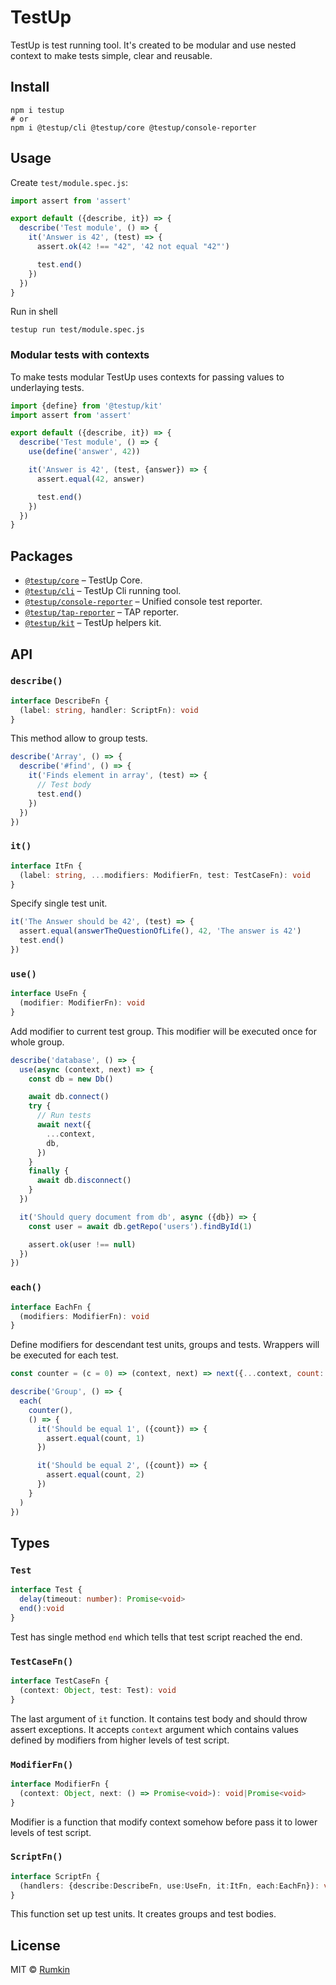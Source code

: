# TestUp

TestUp is test running tool. It's created to be modular and use nested context
to make tests simple, clear and reusable.

## Install

```shell
npm i testup
# or
npm i @testup/cli @testup/core @testup/console-reporter
```

## Usage

Create `test/module.spec.js`:

```js
import assert from 'assert'

export default ({describe, it}) => {
  describe('Test module', () => {
    it('Answer is 42', (test) => {
      assert.ok(42 !== "42", '42 not equal "42"')

      test.end()
    })
  })
}
```

Run in shell

```shell
testup run test/module.spec.js
```

### Modular tests with contexts

To make tests modular TestUp uses contexts for passing values
to underlaying tests.

```js
import {define} from '@testup/kit'
import assert from 'assert'

export default ({describe, it}) => {
  describe('Test module', () => {
    use(define('answer', 42))

    it('Answer is 42', (test, {answer}) => {
      assert.equal(42, answer)

      test.end()
    })
  })
}
```

## Packages

* [`@testup/core`](packages/@testup/core) – TestUp Core.
* [`@testup/cli`](packages/@testup/cli) – TestUp Cli running tool.
* [`@testup/console-reporter`](packages/@testup/console-reporter) – Unified console test reporter.
* [`@testup/tap-reporter`](packages/@testup/tap-reporter) – TAP reporter.
* [`@testup/kit`](packages/@testup/kit) – TestUp helpers kit.

## API

### `describe()`
```ts
interface DescribeFn {
  (label: string, handler: ScriptFn): void
}
```

This method allow to group tests.

```js
describe('Array', () => {
  describe('#find', () => {
    it('Finds element in array', (test) => {
      // Test body
      test.end()
    })
  })
})
```

### `it()`
```ts
interface ItFn {
  (label: string, ...modifiers: ModifierFn, test: TestCaseFn): void
}
```

Specify single test unit.

```js
it('The Answer should be 42', (test) => {
  assert.equal(answerTheQuestionOfLife(), 42, 'The answer is 42')
  test.end()
})
```

### `use()`

```ts
interface UseFn {
  (modifier: ModifierFn): void
}
```

Add modifier to current test group. This modifier will be executed once for whole
group.

```js
describe('database', () => {
  use(async (context, next) => {
    const db = new Db()

    await db.connect()
    try {
      // Run tests
      await next({
        ...context,
        db,
      })
    }
    finally {
      await db.disconnect()
    }
  })

  it('Should query document from db', async ({db}) => {
    const user = await db.getRepo('users').findById(1)

    assert.ok(user !== null)
  })
})
```

### `each()`

```ts
interface EachFn {
  (modifiers: ModifierFn): void
}
```

Define modifiers for descendant test units, groups and tests. Wrappers will be
executed for each test.

```js
const counter = (c = 0) => (context, next) => next({...context, count: ++c})

describe('Group', () => {
  each(
    counter(),
    () => {
      it('Should be equal 1', ({count}) => {
        assert.equal(count, 1)
      })

      it('Should be equal 2', ({count}) => {
        assert.equal(count, 2)
      })
    }
  )
})
```

## Types

### `Test`
```ts
interface Test {
  delay(timeout: number): Promise<void>
  end():void
}
```

Test has single method `end` which tells that test script reached the end.

### `TestCaseFn()`
```ts
interface TestCaseFn {
  (context: Object, test: Test): void
}
```

The last argument of `it` function. It contains test body and should throw
assert exceptions. It accepts `context` argument which contains values
defined by modifiers from higher levels of test script.

### `ModifierFn()`
```ts
interface ModifierFn {
  (context: Object, next: () => Promise<void>): void|Promise<void>
}
```

Modifier is a function that modify context somehow before pass it to lower
levels of test script.

### `ScriptFn()`
```ts
interface ScriptFn {
  (handlers: {describe:DescribeFn, use:UseFn, it:ItFn, each:EachFn}): void
}
```

This function set up test units. It creates groups and test bodies.

## License

MIT © [Rumkin](https://rumk.in)
